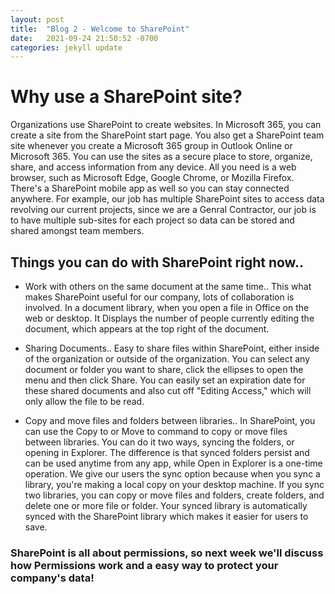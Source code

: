 ```yaml
---
layout: post
title:  "Blog 2 - Welcome to SharePoint"
date:   2021-09-24 21:50:52 -0700
categories: jekyll update
---
```


<h1> Why use a SharePoint site? </h1>

Organizations use SharePoint to create websites. In Microsoft 365, you can create a site from the SharePoint start page. You also get a SharePoint team site whenever you create a Microsoft 365 group in Outlook Online or Microsoft 365. You can use the sites as a secure place to store, organize, share, and access information from any device. All you need is a web browser, such as Microsoft Edge, Google Chrome, or Mozilla Firefox. There's a SharePoint mobile app as well so you can stay connected anywhere. For example, our job has multiple SharePoint sites to access data revolving our current projects, since we are a Genral Contractor, our job is to have multiple sub-sites for each project so data can be stored and shared amongst team members. 

<h2> Things you can do with SharePoint right now.. </h2>

- Work with others on the same document at the same time..
    This what makes SharePoint useful for our company, lots of collaboration is involved. In a document library, when you open a file in Office on the web or desktop. It Displays the number of people currently editing the document, which appears at the top right of the document.

- Sharing Documents.. 
    Easy to share files within SharePoint, either inside of the organization or outside of the organization. You can select any document or folder you want to share, click the ellipses to open the menu and then click Share. You can easily set an expiration date for these shared documents and also cut off "Editing Access," which will only allow the file to be read. 

- Copy and move files and folders between libraries..
     In SharePoint, you can use the Copy to or Move to command to copy or move files between libraries. You can do it two ways, syncing the folders, or opening in Explorer. The difference is that synced folders persist and can be used anytime from any app, while Open in Explorer is a one-time operation. We give our users the sync option because when you sync a library, you're making a local copy on your desktop machine. If you sync two libraries, you can copy or move files and folders, create folders, and delete one or more file or folder. Your synced library is automatically synced with the SharePoint library which makes it easier for users to save.

<h3> <b> SharePoint is all about permissions, so next week we'll discuss how Permissions work and a easy way to protect your company's data!